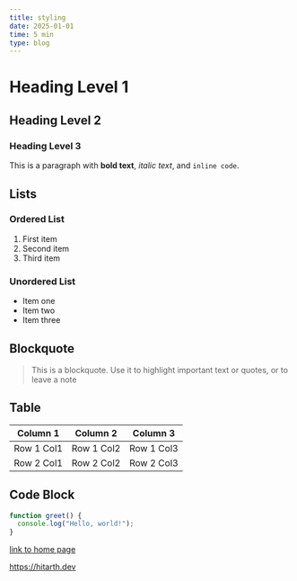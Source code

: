 ```yaml
---
title: styling
date: 2025-01-01
time: 5 min
type: blog
---
```


# Heading Level 1
## Heading Level 2
### Heading Level 3

This is a paragraph with **bold text**, *italic text*, and `inline code`.

## Lists

### Ordered List
1. First item
2. Second item
3. Third item

### Unordered List
- Item one
- Item two
- Item three

## Blockquote

> This is a blockquote. Use it to highlight important text or quotes, or to leave a note

## Table

| Column 1   | Column 2   | Column 3   |
|------------|------------|------------|
| Row 1 Col1 | Row 1 Col2 | Row 1 Col3 |
| Row 2 Col1 | Row 2 Col2 | Row 2 Col3 |

## Code Block

```javascript
function greet() {
  console.log("Hello, world!");
}
```

[link to home page](https://hitarth.dev)

<https://hitarth.dev>
